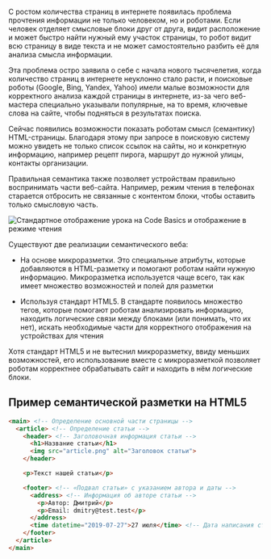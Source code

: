 
С ростом количества страниц в интернете появилась проблема прочтения информации не только человеком, но и роботами. Если человек отделяет смысловые блоки друг от друга, видит расположение и может быстро найти нужный ему участок страницы, то робот видит всю страницу в виде текста и не может самостоятельно разбить её для анализа смысла информации.

Эта проблема остро заявила о себе с начала нового тысячелетия, когда количество страниц в интернете неуклонно стало расти, и поисковые роботы (Google, Bing, Yandex, Yahoo) имели малые возможности для корректного анализа каждой страницы в интернете, из-за чего веб-мастера специально указывали популярные, на то время, ключевые слова на сайте, чтобы подняться в результатах поиска.

Сейчас появились возможности показать роботам смысл (семантику) HTML-страницы. Благодаря этому при запросе в поисковую систему можно увидеть не только список ссылок на сайты, но и конкретную информацию, например рецепт пирога, маршрут до нужной улицы, контакты организации.

Правильная семантика также позволяет устройствам правильно воспринимать части веб-сайта. Например, режим чтения в телефонах старается отбросить не связанные с контентом блоки, чтобы оставить только смысловую часть.

![Стандартное отображение урока на Code Basics и отображение в режиме чтения](https://i.imgur.com/ZmsmYGT.jpg)

Существуют две реализации семантического веба:

* На основе микроразметки. Это специальные атрибуты, которые добавляются в HTML-разметку и помогают роботам найти нужную информацию. Микроразметка используется чаще всего, так как имеет множество возможностей и полей для разметки

* Используя стандарт HTML5. В стандарте появилось множество тегов, которые помогают роботам анализировать информацию, находить логические связи между блоками (или понимать, что их нет), искать необходимые части для корректного отображения на устройствах для чтения

Хотя стандарт HTML5 и не вытеснил микроразметку, ввиду меньших возможностей, его использование вместе с микроразметкой позволяет роботам корректнее обрабатывать сайт и находить в нём логические блоки.

## Пример семантической разметки на HTML5

```html
<main> <!-- Определение основной части страницы -->
  <article> <!-- Определение статьи -->
    <header> <!-- Заголовочная информация статьи -->
      <h1>Название статьи</h1>
      <img src="article.png" alt="Заголовок статьи">
    </header>

    <p>Текст нашей статьи</p>

    <footer> <!-- «Подвал статьи» с указанием автора и даты -->
      <address> <!-- Информация об авторе статьи -->
        <p>Автор: Дмитрий</p>
        <p>Email: dmitry@test.test</p>
      </address>
      <time datetime="2019-07-27">27 июля</time> <!-- Дата написания статьи -->
    </footer>
  </article>
</main>
```
